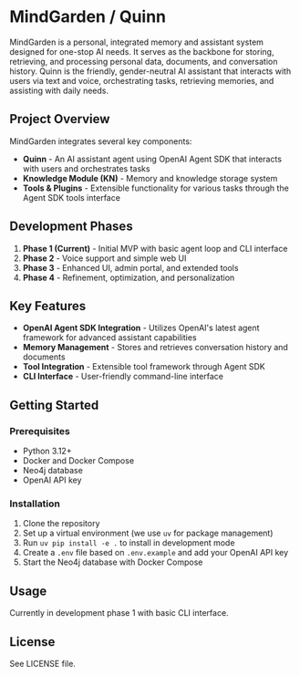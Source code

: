 # MindGarden / Quinn

MindGarden is a personal, integrated memory and assistant system designed for one-stop AI needs. It serves as the backbone for storing, retrieving, and processing personal data, documents, and conversation history. Quinn is the friendly, gender-neutral AI assistant that interacts with users via text and voice, orchestrating tasks, retrieving memories, and assisting with daily needs.

## Project Overview

MindGarden integrates several key components:
- **Quinn** - An AI assistant agent using OpenAI Agent SDK that interacts with users and orchestrates tasks
- **Knowledge Module (KN)** - Memory and knowledge storage system
- **Tools & Plugins** - Extensible functionality for various tasks through the Agent SDK tools interface

## Development Phases

1. **Phase 1 (Current)** - Initial MVP with basic agent loop and CLI interface
2. **Phase 2** - Voice support and simple web UI
3. **Phase 3** - Enhanced UI, admin portal, and extended tools
4. **Phase 4** - Refinement, optimization, and personalization

## Key Features

- **OpenAI Agent SDK Integration** - Utilizes OpenAI's latest agent framework for advanced assistant capabilities
- **Memory Management** - Stores and retrieves conversation history and documents
- **Tool Integration** - Extensible tool framework through Agent SDK
- **CLI Interface** - User-friendly command-line interface

## Getting Started

### Prerequisites
- Python 3.12+
- Docker and Docker Compose
- Neo4j database
- OpenAI API key

### Installation
1. Clone the repository
2. Set up a virtual environment (we use `uv` for package management)
3. Run `uv pip install -e .` to install in development mode
4. Create a `.env` file based on `.env.example` and add your OpenAI API key
5. Start the Neo4j database with Docker Compose

## Usage
Currently in development phase 1 with basic CLI interface.

## License
See LICENSE file.
